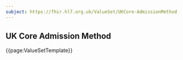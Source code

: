 ```yaml
---
subject: https://fhir.hl7.org.uk/ValueSet/UKCore-AdmissionMethod
---
```

## UK Core Admission Method

{{page:ValueSetTemplate}}